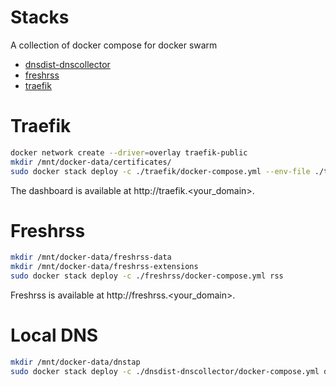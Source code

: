 # Stacks

A collection of docker compose for docker swarm

- [dnsdist-dnscollector](./dnsdist-dnscollector)
- [freshrss](./freshrss)
- [traefik](./traefik)


# Traefik

```bash
docker network create --driver=overlay traefik-public
mkdir /mnt/docker-data/certificates/
sudo docker stack deploy -c ./traefik/docker-compose.yml --env-file ./traefik/.env rp
```

The dashboard is available at http://traefik.<your_domain>.

# Freshrss

```bash
mkdir /mnt/docker-data/freshrss-data
mkdir /mnt/docker-data/freshrss-extensions
sudo docker stack deploy -c ./freshrss/docker-compose.yml rss
```

Freshrss is available at http://freshrss.<your_domain>.


# Local DNS

```bash
mkdir /mnt/docker-data/dnstap
sudo docker stack deploy -c ./dnsdist-dnscollector/docker-compose.yml dns
```
